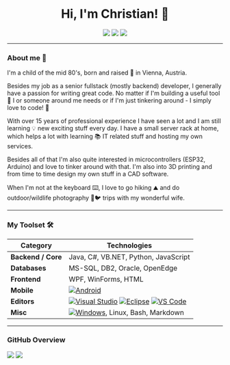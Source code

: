 <h1 align="center">Hi, I'm Christian! 👋</h1>

<!-- Links -->
<p align="center">
  <a href="https://twitter.com/Gishan86"><img src="https://img.shields.io/badge/-@Gishan86-00acee?style=flat&logo=Twitter&logoColor=white" /></a>
  <a href="https://stackoverflow.com/users/19284187/gishan86"><img src="https://img.shields.io/badge/-Gishan86-f48225?style=flat&logo=Stackoverflow&logoColor=white" /></a>
  <a href="https://github.com/Gishan86"><img src="https://img.shields.io/badge/-Gishan86-3a3a3a?style=flat&logo=GitHub&logoColor=white" /></a>
</p>

--------------

<!-- About me -->
<h3>About me 🧔</h3>
<p>
I'm a child of the mid 80's, born and raised 🍼 in Vienna, Austria.

Besides my job as a senior fullstack (mostly backend) developer, I generally have a passion for writing great code.
No matter if I'm building a useful tool 🔨 I or someone around me needs or if I'm just tinkering around - I simply love to code! 💖

With over 15 years of professional experience I have seen a lot and I am still learning 💡 new exciting stuff every day.
I have a small server rack at home, which helps a lot with learning 📚 IT related stuff and hosting my own services.
  
Besides all of that I'm also quite interested in microcontrollers (ESP32, Arduino) and love to tinker around with that.
I'm also into 3D printing and from time to time design my own stuff in a CAD software.

When I'm not at the keyboard ⌨️, I love to go hiking ⛰️ and do outdoor/wildlife photography 📸🐦 trips with my wonderful wife.
</p>

-------------

<!-- My Capabilities -->
<h3>My Toolset 🛠️</h3>
<p>
  
| **Category** | **Technologies** | 
| - | - | 
|  **Backend / Core** | Java, C#, VB.NET, Python, JavaScript |
|  **Databases** | MS-SQL, DB2, Oracle, OpenEdge |
|  **Frontend** | WPF, WinForms, HTML |
| **Mobile** | [![Android](https://img.shields.io/static/v1?label=&message=Android&color=9fbe37&logo=android&logoColor=FFFFFF)](https://www.android.com) |
|  **Editors** | [![Visual Studio](https://img.shields.io/static/v1?label=&message=Visual%20Studio&color=9013FE&logo=visualstudio&logoColor=FFFFFF)](https://visualstudio.com/) [![Eclipse](https://img.shields.io/static/v1?label=&message=Eclipse&color=433481&logo=eclipse&logoColor=FFFFFF)](https://www.eclipse.org) [![VS Code](https://img.shields.io/static/v1?label=&message=VS%20Code&color=9013FE&logo=visualstudiocode&logoColor=FFFFFF)](https://code.visualstudio.com) |
|  **Misc** | [![Windows](https://img.shields.io/static/v1?label=&message=Windows&color=1e9ef4&logo=windows&logoColor=FFFFFF)](https://www.microsoft.com/windows), Linux, Bash, Markdown |
</p>

--------------

<h3>GitHub Overview</h3>
<p>
  <img src="https://github-readme-stats.vercel.app/api/top-langs?username=Gishan86&theme=dark&hide_border=true&bg_color=#000000"/>
  <img src="https://github-readme-stats.vercel.app/api?username=Gishan86&show_icons=true&theme=dark&hide_border=true&bg_color=#000000"/>
</p>

<!--
Repo Highlights
<img src="https://github-readme-stats.vercel.app/api/pin/?username=zluvsand&repo=github_profile"/>

- 🔭 I’m currently working on 
- 🌱 I’m currently learning a lot of new tech stuff
- 💬 Ask me about ...
- 📫 How to reach me: ...
-->

